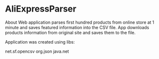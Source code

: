 # AliExpressParser
About
Web application parses first hundred products from online store at 1 minute and saves featured information into the CSV file. 
App downloads products information from original site and saves them to the file. 

Application was created using libs:

net.sf.opencsv
org.json
java.net
